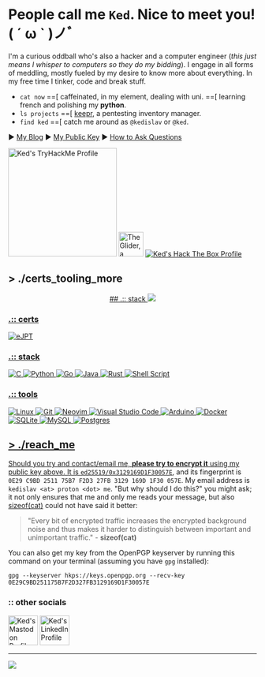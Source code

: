 # People call me `Ked`. Nice to meet you! ( ´ ω ` )ノﾞ

I'm a curious oddball who's also a hacker and a computer engineer (_this just means I whisper to computers so they do my bidding_). I engage in all forms of meddling, mostly fueled by my desire to know more about everything. In my free time I tinker, code and break stuff.

- `cat now`
  ==[ caffeinated, in my element, dealing with uni.
  ==[ learning french and polishing my **python**.
- `ls projects`
  ==[ [keepr](https://github.com/kedislav/keepr), a pentesting inventory manager.
- `find ked`
  ==[ catch me around as `@kedislav` or `@ked`.

► [My Blog](https://ked.bearblog.dev) ► [My Public Key](https://keys.openpgp.org/vks/v1/by-fingerprint/0E29C9BD251175B7F2D327FB3129169D1F30057E) ► [How to Ask Questions](https://dontasktoask.com)

<a href="https://tryhackme.com/p/Kedislav"><img width="220px" src="https://tryhackme-badges.s3.amazonaws.com/Kedislav.png" alt="Ked's TryHackMe Profile"/></a>
<a href="http://www.catb.org/hacker-emblem/"><img width="50px" src="http://www.catb.org/hacker-emblem/glider.png" alt="The Glider, a known hacker emblem."/></a>
<a href="https://app.hackthebox.com/profile/622580"><img src="http://www.hackthebox.eu/badge/image/622580" alt="Ked's Hack The Box Profile"/></a>

## > ./certs_tooling_more

<p align="center">
  <a href="https://skillicons.dev">
    ## .:: stack
    <img src="https://skillicons.dev/icons=c,bash,rust,python,java,html,css,js"
  </a>
</p>

### .:: certs

![eJPT](https://api.accredible.com/v1/frontend/credential_website_embed_image/badge/117798041)

### .:: stack

![C](https://img.shields.io/badge/c-%2300599C.svg?style=for-the-badge&logo=c&logoColor=white)
![Python](https://img.shields.io/badge/python-3670A0?style=for-the-badge&logo=python&logoColor=ffdd54)
![Go](https://img.shields.io/badge/go-%2300ADD8.svg?style=for-the-badge&logo=go&logoColor=white)
![Java](https://img.shields.io/badge/java-%23ED8B00.svg?style=for-the-badge&logo=openjdk&logoColor=white)
![Rust](https://img.shields.io/badge/rust-%23000000.svg?style=for-the-badge&logo=rust&logoColor=white)
![Shell Script](https://img.shields.io/badge/shell_script-%23121011.svg?style=for-the-badge&logo=gnu-bash&logoColor=white)

### .:: tools

![Linux](https://img.shields.io/badge/Linux-FCC624?style=for-the-badge&logo=linux&logoColor=black)
![Git](https://img.shields.io/badge/Git-%23F05033.svg?style=for-the-badge&logo=git&logoColor=white&labelColor=%23F05033)
![Neovim](https://img.shields.io/badge/NeoVim-%2357A143.svg?&style=for-the-badge&logo=neovim&logoColor=white)
![Visual Studio Code](https://img.shields.io/badge/Visual%20Studio%20Code-0078d7.svg?style=for-the-badge&logo=visual-studio-code&logoColor=white)
![Arduino](https://img.shields.io/badge/-Arduino-00979D?style=for-the-badge&logo=Arduino&logoColor=white)
![Docker](https://img.shields.io/badge/docker-%230db7ed.svg?style=for-the-badge&logo=docker&logoColor=white)
![SQLite](https://img.shields.io/badge/sqlite-%2307405e.svg?style=for-the-badge&logo=sqlite&logoColor=white)
![MySQL](https://img.shields.io/badge/mysql-%2300f.svg?style=for-the-badge&logo=mysql&logoColor=white)
![Postgres](https://img.shields.io/badge/postgres-%23316192.svg?style=for-the-badge&logo=postgresql&logoColor=white)

## > ./reach_me

Should you try and contact/email me, **please try to encrypt it** using my public key above. It is [`ed25519/0x3129169D1F30057E`](https://keys.openpgp.org/vks/v1/by-fingerprint/0E29C9BD251175B7F2D327FB3129169D1F30057E), and its fingerprint is `0E29 C9BD 2511 75B7 F2D3 27FB 3129 169D 1F30 057E`. My email address is `kedislav <at> proton <dot> me`. "But why should I do this?" you might ask; it not only ensures that me and only me reads your message, but also [sizeof(cat)](https://sizeof.cat) could not have said it better:

> "Every bit of encrypted traffic increases the encrypted background noise and thus makes it harder to distinguish between important and unimportant traffic." - **sizeof(cat)**

You can also get my key from the OpenPGP keyserver by running this command on your terminal (assuming you have `gpg` installed):

```shell
gpg --keyserver hkps://keys.openpgp.org --recv-key 0E29C9BD251175B7F2D327FB3129169D1F30057E
```

### :: other socials

<a href="https://freeradical.zone/web/@kedislav"><img width="60px" src="https://cdn4.iconfinder.com/data/icons/logos-and-brands/512/207_Mastodon_logo_logos-256.png" alt="Ked's Mastodon Profile"/></a>
<a href="https://www.linkedin.com/in/kedislav/"><img width="60px" src="https://cdn4.iconfinder.com/data/icons/logos-and-brands/512/201_Linkedin_logo_logos-256.png" alt="Ked's LinkedIn Profile"/></a>

---

<a href="https://visitcount.itsvg.in"><img align="center" src="https://visitcount.itsvg.in/api?id=kedislav&label=Profile%20Views&color=11&icon=5&pretty=true" /></a>
